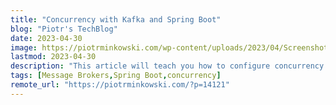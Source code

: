 ```yaml
---
title: "Concurrency with Kafka and Spring Boot"
blog: "Piotr's TechBlog"
date: 2023-04-30
image: https://piotrminkowski.com/wp-content/uploads/2023/04/Screenshot-2023-04-29-at-16.19.34-1024x576.png
lastmod: 2023-04-30
description: "This article will teach you how to configure concurrency for Kafka consumers with Spring Boot and Spring for Kafka. Concurrency in Spring for Kafk..."
tags: [Message Brokers,Spring Boot,concurrency]
remote_url: "https://piotrminkowski.com/?p=14121"
---
```

